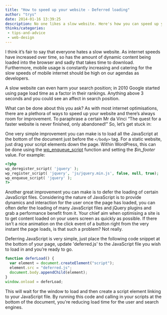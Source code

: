 ```yaml
---
title: "How to speed up your website - Deferred loading"
author: "trys"
date: 2014-01-16 13:39:25
description: No one likes a slow website. Here's how you can speed up your site by deferring the loading of scripts.
thinks/categories: 
 - tips-and-advice
 - web-design
---
```


I think it’s fair to say that everyone hates a slow website. As internet speeds have increased over time, so has the amount of dynamic content being loaded into the browser and sadly that takes time to download. Furthermore, mobile usage is constantly increasing and catering for the slow speeds of mobile internet should be high on our agendas as developers.

A slow website can even harm your search position; in 2010 Google started using page load time as a factor in their rankings. Anything above 3 seconds and you could see an affect in search position.

What can be done about this you ask? As with most internet optimisations, there are a plethora of ways to speed up your website and there’s always room for improvement. To paraphrase a certain Mr da Vinci “The quest for a faster website is never finished, only abandoned!” So, let’s get stuck in:

One very simple improvement you can make is to load all the JavaScript at the bottom of the document just before the `</body>` tag. For a static website, just drag your script elements down the page. Within WordPress, this can be done using the [wp_enqueue_script](http://codex.wordpress.org/Function_Reference/wp_enqueue_script) function and setting the *$in_footer* value. For example:

```php
<?php
wp_deregister_script( 'jquery' );
wp_register_script( 'jquery', 'js/jquery.min.js', false, null, true);
wp_enqueue_script( 'jquery' );
?>
```

Another great improvement you can make is to defer the loading of certain JavaScript files. Considering the nature of JavaScript is to provide dynamics and interaction for the user once the page has loaded, you can often defer the loading of many JavaScript files and jQuery plugins and grab a performance benefit from it. Your chief aim when optimising a site is to get content loaded on your users screen as quickly as possible. If there isn’t a nice animation on the click event of a button right from the very instant the page loads, is that such a problem? Not really.

Deferring JavaScript is very simple, just place the following code snippet at the bottom of your page, update 'deferred.js' to the JavaScript file you wish to load in and you’re ready to go.

```javascript
function deferLoad() {
  var element = document.createElement("script");
  element.src = "deferred.js";
  document.body.appendChild(element);
}
window.onload = deferLoad;
```

This will wait for the window to load and then create a script element linking to your JavaScript file. By running this code and calling in your scripts at the bottom of the document, you're reducing load time for the user and search engines.


